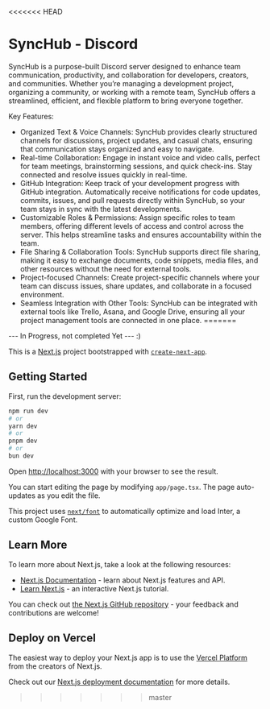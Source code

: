 <<<<<<< HEAD
# SyncHub - Discord
SyncHub is a purpose-built Discord server designed to enhance team communication, productivity, and collaboration for developers, creators, and communities. Whether you’re managing a development project, organizing a community, or working with a remote team, SyncHub offers a streamlined, efficient, and flexible platform to bring everyone together.

Key Features:
 - Organized Text & Voice Channels: SyncHub provides clearly structured channels for discussions, project updates, and casual chats, ensuring that communication stays organized and easy to navigate.
 - Real-time Collaboration: Engage in instant voice and video calls, perfect for team meetings, brainstorming sessions, and quick check-ins. Stay connected and resolve issues quickly in real-time.
 - GitHub Integration: Keep track of your development progress with GitHub integration. Automatically receive notifications for code updates, commits, issues, and pull requests directly within SyncHub, so your team 
   stays in sync with the latest developments.
 - Customizable Roles & Permissions: Assign specific roles to team members, offering different levels of access and control across the server. This helps streamline tasks and ensures accountability within the team.
 - File Sharing & Collaboration Tools: SyncHub supports direct file sharing, making it easy to exchange documents, code snippets, media files, and other resources without the need for external tools.
 - Project-focused Channels: Create project-specific channels where your team can discuss issues, share updates, and collaborate in a focused environment.
 - Seamless Integration with Other Tools: SyncHub can be integrated with external tools like Trello, Asana, and Google Drive, ensuring all your project management tools are connected in one place.
=======

--- In Progress, not completed Yet --- :) 

This is a [Next.js](https://nextjs.org/) project bootstrapped with [`create-next-app`](https://github.com/vercel/next.js/tree/canary/packages/create-next-app).

## Getting Started

First, run the development server:

```bash
npm run dev
# or
yarn dev
# or
pnpm dev
# or
bun dev
```

Open [http://localhost:3000](http://localhost:3000) with your browser to see the result.

You can start editing the page by modifying `app/page.tsx`. The page auto-updates as you edit the file.

This project uses [`next/font`](https://nextjs.org/docs/basic-features/font-optimization) to automatically optimize and load Inter, a custom Google Font.

## Learn More

To learn more about Next.js, take a look at the following resources:

- [Next.js Documentation](https://nextjs.org/docs) - learn about Next.js features and API.
- [Learn Next.js](https://nextjs.org/learn) - an interactive Next.js tutorial.

You can check out [the Next.js GitHub repository](https://github.com/vercel/next.js/) - your feedback and contributions are welcome!

## Deploy on Vercel

The easiest way to deploy your Next.js app is to use the [Vercel Platform](https://vercel.com/new?utm_medium=default-template&filter=next.js&utm_source=create-next-app&utm_campaign=create-next-app-readme) from the creators of Next.js.

Check out our [Next.js deployment documentation](https://nextjs.org/docs/deployment) for more details.
>>>>>>> master
